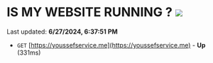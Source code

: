 # IS MY WEBSITE RUNNING ? [![](https://img.shields.io/static/v1?label=Sponsor&message=%E2%9D%A4&logo=GitHub&color=%23fe8e86)](https://github.com/sponsors/Youssef-Lehmam)

Last updated: **6/27/2024, 6:37:51 PM**

- `GET` [https://youssefservice.me](https://youssefservice.me) - **Up** (331ms)
